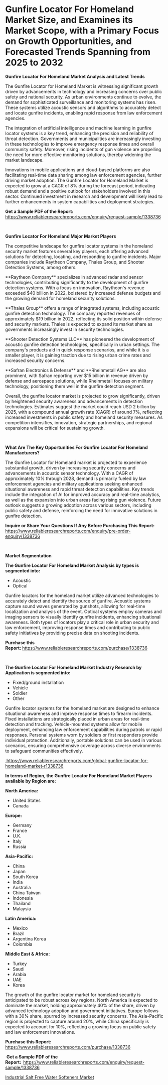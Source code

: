 <p><h1>Gunfire Locator For Homeland Market Size, and Examines its Market Scope, with a Primary Focus on Growth Opportunities, and Forecasted Trends Spanning from 2025 to 2032</h1></p><p><strong>Gunfire Locator For Homeland Market Analysis and Latest Trends</strong></p>
<p><p>The Gunfire Locator for Homeland Market is witnessing significant growth driven by advancements in technology and increasing concerns over public safety and national security. As urban environments continue to evolve, the demand for sophisticated surveillance and monitoring systems has risen. These systems utilize acoustic sensors and algorithms to accurately detect and locate gunfire incidents, enabling rapid response from law enforcement agencies.</p><p>The integration of artificial intelligence and machine learning in gunfire locator systems is a key trend, enhancing the precision and reliability of threat detection. Governments and municipalities are increasingly investing in these technologies to improve emergency response times and overall community safety. Moreover, rising incidents of gun violence are propelling the need for more effective monitoring solutions, thereby widening the market landscape.</p><p>Innovations in mobile applications and cloud-based platforms are also facilitating real-time data sharing among law enforcement agencies, further driving market adoption. The Gunfire Locator for Homeland Market is expected to grow at a CAGR of 8% during the forecast period, indicating robust demand and a positive outlook for stakeholders involved in this sector. Continued investment in research and development will likely lead to further enhancements in system capabilities and deployment strategies.</p></p>
<p><strong>Get a Sample PDF of the Report:&nbsp;</strong> <a href="https://www.reliableresearchreports.com/enquiry/request-sample/1338736?utm_campaign=2788&utm_medium=2&utm_source=Github&utm_content=ia&utm_term=27032025&utm_id=gunfire-locator-for-homeland">https://www.reliableresearchreports.com/enquiry/request-sample/1338736</a></p>
<p>&nbsp;</p>
<p><strong>Gunfire Locator For Homeland Major Market Players</strong></p>
<p><p>The competitive landscape for gunfire locator systems in the homeland security market features several key players, each offering advanced solutions for detecting, locating, and responding to gunfire incidents. Major companies include Raytheon Company, Thales Group, and Shooter Detection Systems, among others.</p><p>**Raytheon Company** specializes in advanced radar and sensor technologies, contributing significantly to the development of gunfire detection systems. With a focus on innovation, Raytheon's revenue exceeded $40 billion in 2022, bolstered by increased defense budgets and the growing demand for homeland security solutions.</p><p>**Thales Group** offers a range of integrated systems, including acoustic gunfire detection technology. The company reported revenues of approximately $19 billion in 2022, reflecting its solid position within defense and security markets. Thales is expected to expand its market share as governments increasingly invest in security technologies.</p><p>**Shooter Detection Systems LLC** has pioneered the development of acoustic gunfire detection technologies, specifically in urban settings. The company's products aid in quick response scenarios, and while it is a smaller player, it is gaining traction due to rising urban crime rates and increased security concerns.</p><p>**Safran Electronics & Defense** and **Rheinmetall AG** are also prominent, with Safran reporting over $15 billion in revenue driven by defense and aerospace solutions, while Rheinmetall focuses on military technology, positioning them well in the gunfire detection segment.</p><p>Overall, the gunfire locator market is projected to grow significantly, driven by heightened security awareness and advancements in detection technologies. Estimates suggest the market could reach USD 2 billion by 2025, with a compound annual growth rate (CAGR) of around 7%, reflecting increased investments in public safety and homeland security measures. As competition intensifies, innovation, strategic partnerships, and regional expansions will be critical for sustaining growth.</p></p>
<p>&nbsp;</p>
<p><strong>What Are The Key Opportunities For Gunfire Locator For Homeland Manufacturers?</strong></p>
<p><p>The Gunfire Locator for Homeland market is projected to experience substantial growth, driven by increasing security concerns and advancements in acoustic sensor technology. With a CAGR of approximately 10% through 2028, demand is primarily fueled by law enforcement agencies and military applications seeking enhanced situational awareness and rapid threat detection capabilities. Key trends include the integration of AI for improved accuracy and real-time analytics, as well as the expansion into urban areas facing rising gun violence. Future outlook suggests a growing adoption across various sectors, including public safety and defense, reinforcing the need for innovative solutions in gunfire detection.</p></p>
<p><strong>Inquire or Share Your Questions If Any Before Purchasing This Report:</strong> <a href="https://www.reliableresearchreports.com/enquiry/pre-order-enquiry/1338736?utm_campaign=2788&utm_medium=2&utm_source=Github&utm_content=ia&utm_term=27032025&utm_id=gunfire-locator-for-homeland">https://www.reliableresearchreports.com/enquiry/pre-order-enquiry/1338736</a></p>
<p>&nbsp;</p>
<p><strong>Market Segmentation</strong></p>
<p><strong>The Gunfire Locator For Homeland Market Analysis by types is segmented into:</strong></p>
<p><ul><li>Acoustic</li><li>Optical</li></ul></p>
<p><p>Gunfire locators for the homeland market utilize advanced technologies to accurately detect and identify the source of gunfire. Acoustic systems capture sound waves generated by gunshots, allowing for real-time localization and analysis of the event. Optical systems employ cameras and imaging sensors to visually identify gunfire incidents, enhancing situational awareness. Both types of locators play a critical role in urban security and law enforcement, improving response times and contributing to public safety initiatives by providing precise data on shooting incidents.</p></p>
<p><strong>Purchase this Report:&nbsp;</strong><a href="https://www.reliableresearchreports.com/purchase/1338736?utm_campaign=2788&utm_medium=2&utm_source=Github&utm_content=ia&utm_term=27032025&utm_id=gunfire-locator-for-homeland">https://www.reliableresearchreports.com/purchase/1338736</a></p>
<p>&nbsp;</p>
<p><strong>The Gunfire Locator For Homeland Market Industry Research by Application is segmented into:</strong></p>
<p><ul><li>Fixed/ground installation</li><li>Vehicle</li><li>Soldier</li><li>Other</li></ul></p>
<p><p>Gunfire locator systems for the homeland market are designed to enhance situational awareness and improve response times to firearm incidents. Fixed installations are strategically placed in urban areas for real-time detection and tracking. Vehicle-mounted systems allow for mobile deployment, enhancing law enforcement capabilities during patrols or rapid responses. Personal systems worn by soldiers or first responders provide individual protection. Additionally, portable solutions can be used in various scenarios, ensuring comprehensive coverage across diverse environments to safeguard communities effectively.</p></p>
<p><a href="https://www.reliableresearchreports.com/global-gunfire-locator-for-homeland-market-r1338736?utm_campaign=2788&utm_medium=2&utm_source=Github&utm_content=ia&utm_term=27032025&utm_id=gunfire-locator-for-homeland">&nbsp;https://www.reliableresearchreports.com/global-gunfire-locator-for-homeland-market-r1338736</a></p>
<p><strong>In terms of Region, the Gunfire Locator For Homeland Market Players available by Region are:</strong></p>
<p>
    <p> <strong> North America: </strong>
        <ul>
            <li>United States</li>
            <li>Canada</li>
        </ul>
        </p> 
    <p> <strong> Europe: </strong>
        <ul>
            <li>Germany</li>
            <li>France</li>
            <li>U.K.</li>
            <li>Italy</li>
            <li>Russia</li>
        </ul>
        </p> 
    <p> <strong> Asia-Pacific: </strong>
        <ul>
            <li>China</li>
            <li>Japan</li>
            <li>South Korea</li>
            <li>India</li>
            <li>Australia</li>
            <li>China Taiwan</li>
            <li>Indonesia</li>
            <li>Thailand</li>
            <li>Malaysia</li>
        </ul>
        </p> 
    <p> <strong> Latin America: </strong>
        <ul>
            <li>Mexico</li>
            <li>Brazil</li>
            <li>Argentina Korea</li>
            <li>Colombia</li>
        </ul>
        </p> 
    <p> <strong> Middle East & Africa: </strong>
        <ul>
            <li>Turkey</li>
            <li>Saudi</li>
            <li>Arabia</li>
            <li>UAE</li>
            <li>Korea</li>
        </ul>
    </p>
    </p>
<p><p>The growth of the gunfire locator market for homeland security is anticipated to be robust across key regions. North America is expected to dominate the market, holding approximately 40% of the share, driven by advanced technology adoption and government initiatives. Europe follows with a 30% share, spurred by increased security concerns. The Asia-Pacific region is projected to capture around 20%, while China specifically is expected to account for 10%, reflecting a growing focus on public safety and law enforcement innovations.</p></p>
<p><strong>Purchase this Report: </strong><a href="https://www.reliableresearchreports.com/purchase/1338736?utm_campaign=2788&utm_medium=2&utm_source=Github&utm_content=ia&utm_term=27032025&utm_id=gunfire-locator-for-homeland">https://www.reliableresearchreports.com/purchase/1338736</a></p>
<p>&nbsp;<strong>Get a Sample PDF of the Report:&nbsp;&nbsp;</strong><a href="https://www.reliableresearchreports.com/enquiry/request-sample/1338736?utm_campaign=2788&utm_medium=2&utm_source=Github&utm_content=ia&utm_term=27032025&utm_id=gunfire-locator-for-homeland">https://www.reliableresearchreports.com/enquiry/request-sample/1338736</a></p>
<p><strong></strong></p>
<p><p><a href="https://github.com/tumacaakesha78/Market-Research-Report-List-1/blob/main/industrial-salt-free-water-softeners-market.md?utm_campaign=2788&utm_medium=2&utm_source=Github&utm_content=ia&utm_term=27032025&utm_id=gunfire-locator-for-homeland">Industrial Salt Free Water Softeners Market</a></p></p>